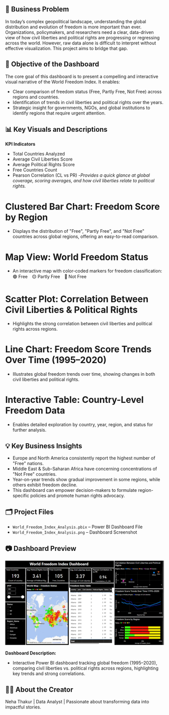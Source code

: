 ## 📌 **Business Problem**
In today’s complex geopolitical landscape, understanding the global distribution and evolution of freedom is more important than ever. Organizations, policymakers, and researchers need a clear, data-driven view of how civil liberties and political rights are progressing or regressing across the world. However, raw data alone is difficult to interpret without effective visualization. This project aims to bridge that gap.

## 🎯 **Objective of the Dashboard**
The core goal of this dashboard is to present a compelling and interactive visual narrative of the World Freedom Index. It enables:
- Clear comparison of freedom status (Free, Partly Free, Not Free) across regions and countries.
- Identification of trends in civil liberties and political rights over the years.
- Strategic insight for governments, NGOs, and global institutions to identify regions that require urgent attention.

## 📊 **Key Visuals and Descriptions**
**KPI Indicators**
- Total Countries Analyzed
- Average Civil Liberties Score
- Average Political Rights Score
- Free Countries Count
- Pearson Correlation (CL vs PR)
   -*Provides a quick glance at global coverage, scoring averages, and how civil liberties relate to political rights.*
# **Clustered Bar Chart: Freedom Score by Region**
- Displays the distribution of "Free", "Partly Free", and "Not Free" countries across global regions, offering an easy-to-read comparison.
# **Map View: World Freedom Status**
- An interactive map with color-coded markers for freedom classification:
🟢 Free 🟡 Partly Free 🔴 Not Free
# **Scatter Plot: Correlation Between Civil Liberties & Political Rights**
- Highlights the strong correlation between civil liberties and political rights across regions.
# **Line Chart: Freedom Score Trends Over Time (1995–2020)**
- Illustrates global freedom trends over time, showing changes in both civil liberties and political rights.
# **Interactive Table: Country-Level Freedom Data**
- Enables detailed exploration by country, year, region, and status for further analysis.

## 💡 **Key Business Insights**
- Europe and North America consistently report the highest number of "Free" nations.
- Middle East & Sub-Saharan Africa have concerning concentrations of "Not Free" countries.
- Year-on-year trends show gradual improvement in some regions, while others exhibit freedom decline.
- This dashboard can empower decision-makers to formulate region-specific policies and promote human rights advocacy.

## 🗂️ **Project Files**
- `World_Freedom_Index_Analysis.pbix` – Power BI Dashboard File
- `World_Freedom_Index_Analysis.png` – Dashboard Screenshot

## 📷 Dashboard Preview
![Dashboard Preview](./World_Freedom_Index_Analysis.png)

**Dashboard Description:**  
- Interactive Power BI dashboard tracking global freedom (1995–2020), comparing civil liberties vs. political rights across regions, highlighting key trends and strong correlations.

## 👩‍💼 **About the Creator**
Neha Thakur | Data Analyst | Passionate about transforming data into impactful stories.
